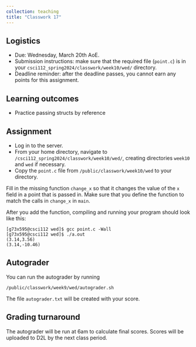 ```yaml
---
collection: teaching
title: "Classwork 17"
---
```


## Logistics
* Due: Wednesday, March 20th AoE.
* Submission instructions: make sure that the required file (`point.c`) is in your
	`csci112_spring2024/classwork/week10/wed/` directory.
* Deadline reminder: after the deadline passes, you cannot earn any points for
	this assignment.

## Learning outcomes
* Practice passing structs by reference

## Assignment

* Log in to the server.
* From your home directory, navigate to `/csci112_spring2024/classwork/week10/wed/`, creating directories `week10`
and `wed` if necessary.
* Copy the `point.c` file from `/public/classwork/week10/wed` to your directory.

Fill in the missing function `change_x` so that it changes the value of the `x`
field in a point that is passed in. Make sure that you define the function to
match the calls in `change_x` in `main`.

After you add the function, compiling and running your program should look like
this:

```
[g73x595@csci112 wed]$ gcc point.c -Wall
[g73x595@csci112 wed]$ ./a.out
(3.14,3.56)
(3.14,-10.46)
```

## Autograder

You can run the autograder by running

```
/public/classwork/week9/wed/autograder.sh
```

The file `autograder.txt` will be created with your score.

## Grading turnaround

The autograder will be run at 6am to calculate final scores. Scores will be
uploaded to D2L by the next class period.
